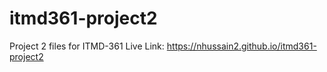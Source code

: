# itmd361-project2
 Project 2 files for ITMD-361
 Live Link: https://nhussain2.github.io/itmd361-project2
